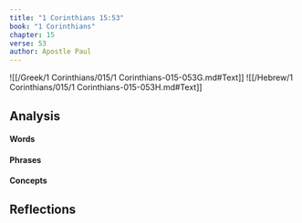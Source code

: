 ```yaml
---
title: "1 Corinthians 15:53"
book: "1 Corinthians"
chapter: 15
verse: 53
author: Apostle Paul
---
```

![[/Greek/1 Corinthians/015/1 Corinthians-015-053G.md#Text]]
![[/Hebrew/1 Corinthians/015/1 Corinthians-015-053H.md#Text]]

## Analysis

#### Words

#### Phrases

#### Concepts

## Reflections
